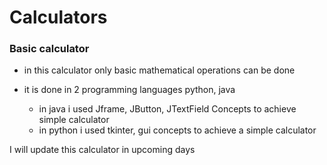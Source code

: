 # **Calculators**

### Basic calculator
  - in this calculator only basic mathematical operations can be done

  - it is done in 2 programming languages python, java
    - in java i used Jframe, JButton, JTextField Concepts to achieve simple calculator
    - in python i used tkinter, gui concepts to achieve a simple calculator



I will update this calculator in upcoming days
